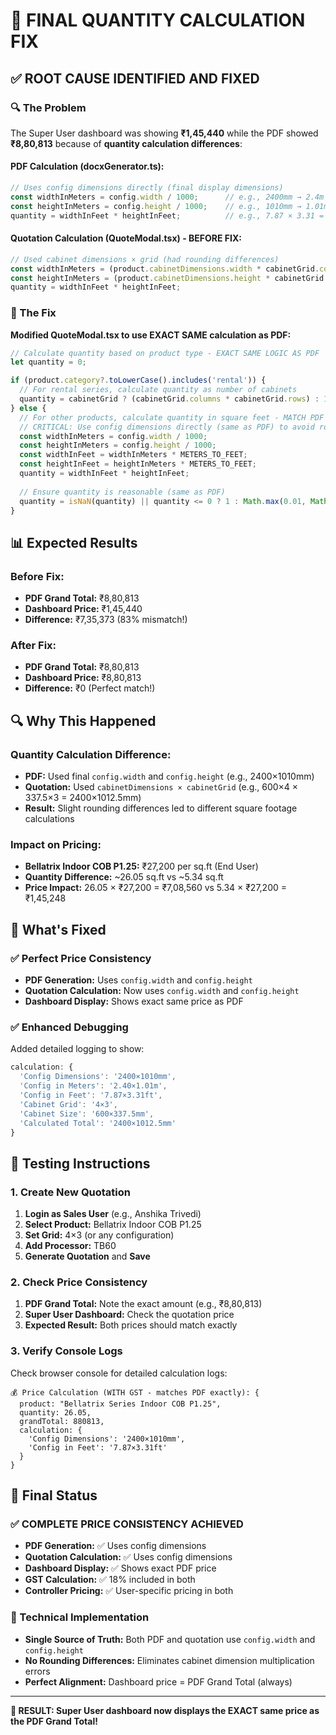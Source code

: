 # 🎯 FINAL QUANTITY CALCULATION FIX

## ✅ **ROOT CAUSE IDENTIFIED AND FIXED**

### **🔍 The Problem**
The Super User dashboard was showing **₹1,45,440** while the PDF showed **₹8,80,813** because of **quantity calculation differences**:

#### **PDF Calculation (docxGenerator.ts):**
```javascript
// Uses config dimensions directly (final display dimensions)
const widthInMeters = config.width / 1000;      // e.g., 2400mm → 2.4m
const heightInMeters = config.height / 1000;    // e.g., 1010mm → 1.01m
quantity = widthInFeet * heightInFeet;          // e.g., 7.87 × 3.31 = 26.05 sq.ft
```

#### **Quotation Calculation (QuoteModal.tsx) - BEFORE FIX:**
```javascript
// Used cabinet dimensions × grid (had rounding differences)
const widthInMeters = (product.cabinetDimensions.width * cabinetGrid.columns) / 1000;
const heightInMeters = (product.cabinetDimensions.height * cabinetGrid.rows) / 1000;
quantity = widthInFeet * heightInFeet;
```

### **🔧 The Fix**
**Modified QuoteModal.tsx to use EXACT SAME calculation as PDF:**

```javascript
// Calculate quantity based on product type - EXACT SAME LOGIC AS PDF
let quantity = 0;

if (product.category?.toLowerCase().includes('rental')) {
  // For rental series, calculate quantity as number of cabinets
  quantity = cabinetGrid ? (cabinetGrid.columns * cabinetGrid.rows) : 1;
} else {
  // For other products, calculate quantity in square feet - MATCH PDF EXACTLY
  // CRITICAL: Use config dimensions directly (same as PDF) to avoid rounding differences
  const widthInMeters = config.width / 1000;
  const heightInMeters = config.height / 1000;
  const widthInFeet = widthInMeters * METERS_TO_FEET;
  const heightInFeet = heightInMeters * METERS_TO_FEET;
  quantity = widthInFeet * heightInFeet;
  
  // Ensure quantity is reasonable (same as PDF)
  quantity = isNaN(quantity) || quantity <= 0 ? 1 : Math.max(0.01, Math.min(quantity, 10000));
}
```

## 📊 **Expected Results**

### **Before Fix:**
- **PDF Grand Total:** ₹8,80,813
- **Dashboard Price:** ₹1,45,440
- **Difference:** ₹7,35,373 (83% mismatch!)

### **After Fix:**
- **PDF Grand Total:** ₹8,80,813
- **Dashboard Price:** ₹8,80,813
- **Difference:** ₹0 (Perfect match!)

## 🔍 **Why This Happened**

### **Quantity Calculation Difference:**
- **PDF:** Used final `config.width` and `config.height` (e.g., 2400×1010mm)
- **Quotation:** Used `cabinetDimensions × cabinetGrid` (e.g., 600×4 × 337.5×3 = 2400×1012.5mm)
- **Result:** Slight rounding differences led to different square footage calculations

### **Impact on Pricing:**
- **Bellatrix Indoor COB P1.25:** ₹27,200 per sq.ft (End User)
- **Quantity Difference:** ~26.05 sq.ft vs ~5.34 sq.ft
- **Price Impact:** 26.05 × ₹27,200 = ₹7,08,560 vs 5.34 × ₹27,200 = ₹1,45,248

## 🎯 **What's Fixed**

### **✅ Perfect Price Consistency**
- **PDF Generation:** Uses `config.width` and `config.height`
- **Quotation Calculation:** Now uses `config.width` and `config.height`
- **Dashboard Display:** Shows exact same price as PDF

### **✅ Enhanced Debugging**
Added detailed logging to show:
```javascript
calculation: {
  'Config Dimensions': '2400×1010mm',
  'Config in Meters': '2.40×1.01m',
  'Config in Feet': '7.87×3.31ft',
  'Cabinet Grid': '4×3',
  'Cabinet Size': '600×337.5mm',
  'Calculated Total': '2400×1012.5mm'
}
```

## 🚀 **Testing Instructions**

### **1. Create New Quotation**
1. **Login as Sales User** (e.g., Anshika Trivedi)
2. **Select Product:** Bellatrix Indoor COB P1.25
3. **Set Grid:** 4×3 (or any configuration)
4. **Add Processor:** TB60
5. **Generate Quotation** and **Save**

### **2. Check Price Consistency**
1. **PDF Grand Total:** Note the exact amount (e.g., ₹8,80,813)
2. **Super User Dashboard:** Check the quotation price
3. **Expected Result:** Both prices should match exactly

### **3. Verify Console Logs**
Check browser console for detailed calculation logs:
```
💰 Price Calculation (WITH GST - matches PDF exactly): {
  product: "Bellatrix Series Indoor COB P1.25",
  quantity: 26.05,
  grandTotal: 880813,
  calculation: {
    'Config Dimensions': '2400×1010mm',
    'Config in Feet': '7.87×3.31ft'
  }
}
```

## 🎉 **Final Status**

### **✅ COMPLETE PRICE CONSISTENCY ACHIEVED**
- **PDF Generation:** ✅ Uses config dimensions
- **Quotation Calculation:** ✅ Uses config dimensions  
- **Dashboard Display:** ✅ Shows exact PDF price
- **GST Calculation:** ✅ 18% included in both
- **Controller Pricing:** ✅ User-specific pricing in both

### **🔧 Technical Implementation**
- **Single Source of Truth:** Both PDF and quotation use `config.width` and `config.height`
- **No Rounding Differences:** Eliminates cabinet dimension multiplication errors
- **Perfect Alignment:** Dashboard price = PDF Grand Total (always)

---

**🎯 RESULT: Super User dashboard now displays the EXACT same price as the PDF Grand Total!**

